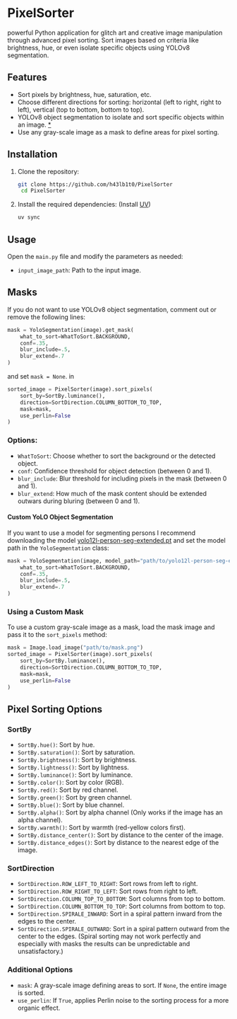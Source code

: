 # PixelSorter

powerful Python application for glitch art and creative image manipulation through advanced pixel sorting. Sort images based on criteria like brightness, hue, or even isolate specific objects using YOLOv8 segmentation.

## Features
- Sort pixels by brightness, hue, saturation, etc.
- Choose different directions for sorting: horizontal (left to right, right to left), vertical (top to bottom, bottom to top).
- YOLOv8 object segmentation to isolate and sort specific objects within an image. [*](#custom-yolo-object-segmentation)
- Use any gray-scale image as a mask to define areas for pixel sorting.

## Installation
1. Clone the repository:
   ```bash
   git clone https://github.com/h43lb1t0/PixelSorter
    cd PixelSorter
    ```
2. Install the required dependencies:
(Install [UV](https://docs.astral.sh/uv/getting-started/installation/))
   ```bash
   uv sync
    ```

## Usage
Open the `main.py` file and modify the parameters as needed:
- `input_image_path`: Path to the input image.

## Masks

If you do not want to use YOLOv8 object segmentation, comment out or remove the following lines:
```python
mask = YoloSegmentation(image).get_mask(
    what_to_sort=WhatToSort.BACKGROUND,
    conf=.35,
    blur_include=.5,
    blur_extend=.7
)
```
and set `mask = None`. in 
```python
sorted_image = PixelSorter(image).sort_pixels(
    sort_by=SortBy.luminance(),
    direction=SortDirection.COLUMN_BOTTOM_TO_TOP,
    mask=mask,
    use_perlin=False
)
```
### Options:
- `WhatToSort`: Choose whether to sort the background or the detected object.
- `conf`: Confidence threshold for object detection (between 0 and 1).
- `blur_include`: Blur threshold for including pixels in the mask (between 0 and 1).
- `blur_extend`: How much of the mask content should be extended outwars during bluring (between 0 and 1).

#### Custom YoLO Object Segmentation
If you want to use a model for segmenting persons I recommend downloading the model [yolo12l-person-seg-extended.pt](https://huggingface.co/RyanJames/yolo12l-person-seg/blob/main/yolo12l-person-seg-extended.pt) and set the model path in the `YoloSegmentation` class:
```python
mask = YoloSegmentation(image, model_path="path/to/yolo12l-person-seg-extended.pt").get_mask(
    what_to_sort=WhatToSort.BACKGROUND,
    conf=.35,
    blur_include=.5,
    blur_extend=.7
)
```

### Using a Custom Mask
To use a custom gray-scale image as a mask, load the mask image and pass it to the `sort_pixels` method:
```python
mask = Image.load_image("path/to/mask.png")
sorted_image = PixelSorter(image).sort_pixels(
    sort_by=SortBy.luminance(),
    direction=SortDirection.COLUMN_BOTTOM_TO_TOP,
    mask=mask,
    use_perlin=False
)
```

## Pixel Sorting Options
### SortBy
- `SortBy.hue()`: Sort by hue.
- `SortBy.saturation()`: Sort by saturation.
- `SortBy.brightness()`: Sort by brightness.
- `SortBy.lightness()`: Sort by lightness.
- `SortBy.luminance()`: Sort by luminance.
- `SortBy.color()`: Sort by color (RGB).
- `SortBy.red()`: Sort by red channel.
- `SortBy.green()`: Sort by green channel.
- `SortBy.blue()`: Sort by blue channel.
- `SortBy.alpha()`: Sort by alpha channel (Only works if the image has an alpha channel).
- `SortBy.warmth()`: Sort by warmth (red-yellow colors first).
- `SortBy.distance_center()`: Sort by distance to the center of the image.
- `SortBy.distance_edges()`: Sort by distance to the nearest edge of the image.

### SortDirection
- `SortDirection.ROW_LEFT_TO_RIGHT`: Sort rows from left to right.
- `SortDirection.ROW_RIGHT_TO_LEFT`: Sort rows from right to left.
- `SortDirection.COLUMN_TOP_TO_BOTTOM`: Sort columns from top to bottom.
- `SortDirection.COLUMN_BOTTOM_TO_TOP`: Sort columns from bottom to top.
- `SortDirection.SPIRALE_INWARD`: Sort in a spiral pattern inward from the edges to the center.
- `SortDirection.SPIRALE_OUTWARD`: Sort in a spiral pattern outward from the center to the edges.
(Spiral sorting may not work perfectly and especially with masks the results can be unpredictable and unsatisfactory.)

### Additional Options
- `mask`: A gray-scale image defining areas to sort. If `None`, the entire image is sorted.
- `use_perlin`: If `True`, applies Perlin noise to the sorting process for a more organic effect.


